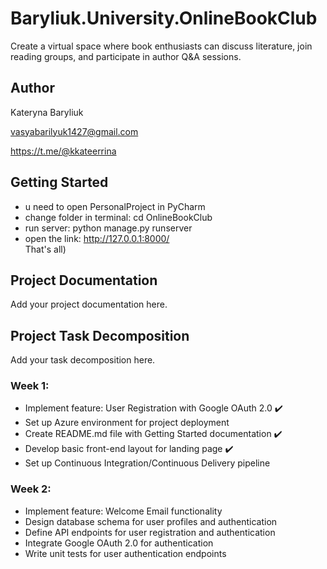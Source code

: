 # Baryliuk.University.OnlineBookClub
Create a virtual space where book enthusiasts can discuss literature, join reading groups, and participate in author Q&amp;A sessions.

## Author
Kateryna Baryliuk

vasyabarilyuk1427@gmail.com

https://t.me/@kkateerrina

## Getting Started
- u need to open PersonalProject in PyCharm
- change folder in terminal: cd OnlineBookClub
- run server: python manage.py runserver
- open the link:  http://127.0.0.1:8000/  
  That's all)

## Project Documentation
Add your project documentation here.

## Project Task Decomposition
Add your task decomposition here.

### Week 1:
- Implement feature: User Registration with Google OAuth 2.0 :heavy_check_mark:
- Set up Azure environment for project deployment
- Create README.md file with Getting Started documentation :heavy_check_mark:
- Develop basic front-end layout for landing page :heavy_check_mark:
- Set up Continuous Integration/Continuous Delivery pipeline

### Week 2:
- Implement feature: Welcome Email functionality
- Design database schema for user profiles and authentication
- Define API endpoints for user registration and authentication
- Integrate Google OAuth 2.0 for authentication
- Write unit tests for user authentication endpoints
